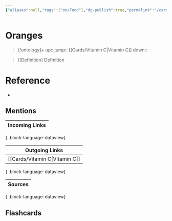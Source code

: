 ```yaml
---
{"aliases":null,"tags":["on/Food"],"dg-publish":true,"permalink":"/cards/oranges/","dgPassFrontmatter":true}
---
```


# Oranges

> [!ontology]+
> up:: 
> jump:: [[Cards/Vitamin C\|Vitamin C]]
> down:: 

> [!Definition] Definition
> 

# Reference
- 

## Mentions
| Incoming Links |
| -------------- |

{ .block-language-dataview}

| Outgoing Links                    |
| --------------------------------- |
| [[Cards/Vitamin C\|Vitamin C]] |

{ .block-language-dataview}

| Sources |
| ------- |

{ .block-language-dataview}

## Flashcards
